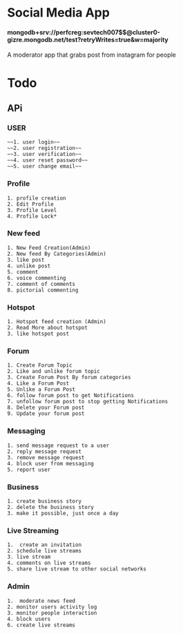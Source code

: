 # Social Media App

#### mongodb+srv://perfcreg:sevtech007\$\$@cluster0-gizre.mongodb.net/test?retryWrites=true&w=majority

A moderator app that grabs post from instagram for people

# Todo

## APi

### USER

    ~~1. user login~~
    ~~2. user registration~~
    ~~3. user verification~~
    ~~4. user reset password~~
    ~~5. user change email~~

### Profile

    1. profile creation
    2. Edit Profile
    3. Profile Level
    4. Profile Lock*

### New feed

    1. New Feed Creation(Admin)
    2. New feed By Categories(Admin)
    3. like post
    4. unlike post
    5. comment
    6. voice commenting
    7. comment of comments
    8. pictorial commenting

### Hotspot

    1. Hotspot feed creation (Admin)
    2. Read More about hotspot
    3. like hotspot post

### Forum

    1. Create Forum Topic
    2. Like and unlike forum topic
    3. Create Forum Post By forum categories
    4. Like a Forum Post
    5. Unlike a Forum Post
    6. follow forum post to get Notifications
    7. unfollow forum post to stop getting Notifications
    8. Delete your Forum post
    9. Update your forum post

### Messaging

    1. send message request to a user
    2. reply message request
    3. remove message request
    4. block user from messaging
    5. report user

### Business

    1. create business story
    2. delete the business story
    3. make it possible, just once a day

### Live Streaming

    1.  create an invitation
    2. schedule live streams
    3. live stream
    4. comments on live streams
    5. share live stream to other social networks

### Admin

    1.  moderate news feed
    2. monitor users activity log
    3. monitor people interaction
    4. block users
    6. create live streams

